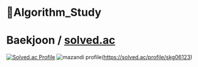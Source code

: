 # 🌱Algorithm_Study
# Baekjoon / [solved.ac](https://solved.ac/profile/skg06123)
[![Solved.ac Profile](http://mazassumnida.wtf/api/v2/generate_badge?boj=skg06123)](https://solved.ac/profile/skg06123)
![mazandi profile](http://mazandi.herokuapp.com/api?handle=skg06123&theme=warm)(https://solved.ac/profile/skg06123)
